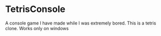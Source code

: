 # TetrisConsole

A console game I have made while I was extremely bored. This is a tetris clone. Works only on windows
